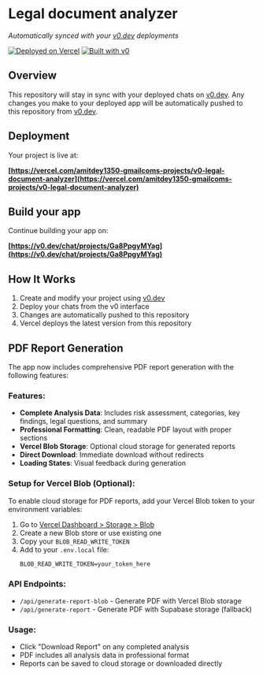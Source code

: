 # Legal document analyzer

*Automatically synced with your [v0.dev](https://v0.dev) deployments*

[![Deployed on Vercel](https://img.shields.io/badge/Deployed%20on-Vercel-black?style=for-the-badge&logo=vercel)](https://vercel.com/amitdey1350-gmailcoms-projects/v0-legal-document-analyzer)
[![Built with v0](https://img.shields.io/badge/Built%20with-v0.dev-black?style=for-the-badge)](https://v0.dev/chat/projects/Ga8PpgyMYag)

## Overview

This repository will stay in sync with your deployed chats on [v0.dev](https://v0.dev).
Any changes you make to your deployed app will be automatically pushed to this repository from [v0.dev](https://v0.dev).

## Deployment

Your project is live at:

**[https://vercel.com/amitdey1350-gmailcoms-projects/v0-legal-document-analyzer](https://vercel.com/amitdey1350-gmailcoms-projects/v0-legal-document-analyzer)**

## Build your app

Continue building your app on:

**[https://v0.dev/chat/projects/Ga8PpgyMYag](https://v0.dev/chat/projects/Ga8PpgyMYag)**

## How It Works

1. Create and modify your project using [v0.dev](https://v0.dev)
2. Deploy your chats from the v0 interface
3. Changes are automatically pushed to this repository
4. Vercel deploys the latest version from this repository

## PDF Report Generation

The app now includes comprehensive PDF report generation with the following features:

### Features:
- **Complete Analysis Data**: Includes risk assessment, categories, key findings, legal questions, and summary
- **Professional Formatting**: Clean, readable PDF layout with proper sections
- **Vercel Blob Storage**: Optional cloud storage for generated reports
- **Direct Download**: Immediate download without redirects
- **Loading States**: Visual feedback during generation

### Setup for Vercel Blob (Optional):

To enable cloud storage for PDF reports, add your Vercel Blob token to your environment variables:

1. Go to [Vercel Dashboard > Storage > Blob](https://vercel.com/dashboard/stores/blob)
2. Create a new Blob store or use existing one
3. Copy your `BLOB_READ_WRITE_TOKEN`
4. Add to your `.env.local` file:
   ```
   BLOB_READ_WRITE_TOKEN=your_token_here
   ```

### API Endpoints:
- `/api/generate-report-blob` - Generate PDF with Vercel Blob storage
- `/api/generate-report` - Generate PDF with Supabase storage (fallback)

### Usage:
- Click "Download Report" on any completed analysis
- PDF includes all analysis data in professional format
- Reports can be saved to cloud storage or downloaded directly